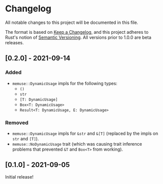 # Changelog
All notable changes to this project will be documented in this file.

The format is based on [Keep a Changelog](https://keepachangelog.com/en/1.0.0/),
and this project adheres to Rust's notion of
[Semantic Versioning](https://semver.org/spec/v2.0.0.html). All versions prior
to 1.0.0 are beta releases.

## [0.2.0] - 2021-09-14
### Added
- `memuse::DynamicUsage` impls for the following types:
  - `()`
  - `str`
  - `[T: DynamicUsage]`
  - `Box<T: DynamicUsage>`
  - `Result<T: DynamicUsage, E: DynamicUsage>`

### Removed
- `memuse::DynamicUsage` impls for `&str` and `&[T]` (replaced by the impls on
  `str` and `[T]`).
- `memuse::NoDynamicUsage` trait (which was causing trait inference problems
  that prevented `&T` and `Box<T>` from working).

## [0.1.0] - 2021-09-05
Initial release!
